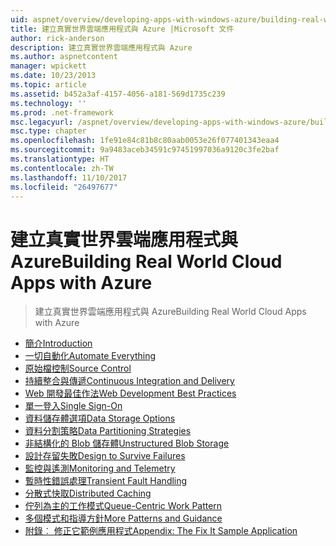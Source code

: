 ```yaml
---
uid: aspnet/overview/developing-apps-with-windows-azure/building-real-world-cloud-apps-with-windows-azure/index
title: 建立真實世界雲端應用程式與 Azure |Microsoft 文件
author: rick-anderson
description: 建立真實世界雲端應用程式與 Azure
ms.author: aspnetcontent
manager: wpickett
ms.date: 10/23/2013
ms.topic: article
ms.assetid: b452a3af-4157-4056-a181-569d1735c239
ms.technology: ''
ms.prod: .net-framework
msc.legacyurl: /aspnet/overview/developing-apps-with-windows-azure/building-real-world-cloud-apps-with-windows-azure
msc.type: chapter
ms.openlocfilehash: 1fe91e84c81b8c80aab0053e26f077401343eaa4
ms.sourcegitcommit: 9a9483aceb34591c97451997036a9120c3fe2baf
ms.translationtype: HT
ms.contentlocale: zh-TW
ms.lasthandoff: 11/10/2017
ms.locfileid: "26497677"
---
```

<a name="building-real-world-cloud-apps-with-azure"></a><span data-ttu-id="d02e2-103">建立真實世界雲端應用程式與 Azure</span><span class="sxs-lookup"><span data-stu-id="d02e2-103">Building Real World Cloud Apps with Azure</span></span>
====================
> <span data-ttu-id="d02e2-104">建立真實世界雲端應用程式與 Azure</span><span class="sxs-lookup"><span data-stu-id="d02e2-104">Building Real World Cloud Apps with Azure</span></span>


- [<span data-ttu-id="d02e2-105">簡介</span><span class="sxs-lookup"><span data-stu-id="d02e2-105">Introduction</span></span>](introduction.md)
- [<span data-ttu-id="d02e2-106">一切自動化</span><span class="sxs-lookup"><span data-stu-id="d02e2-106">Automate Everything</span></span>](automate-everything.md)
- [<span data-ttu-id="d02e2-107">原始檔控制</span><span class="sxs-lookup"><span data-stu-id="d02e2-107">Source Control</span></span>](source-control.md)
- [<span data-ttu-id="d02e2-108">持續整合與傳遞</span><span class="sxs-lookup"><span data-stu-id="d02e2-108">Continuous Integration and Delivery</span></span>](continuous-integration-and-continuous-delivery.md)
- [<span data-ttu-id="d02e2-109">Web 開發最佳作法</span><span class="sxs-lookup"><span data-stu-id="d02e2-109">Web Development Best Practices</span></span>](web-development-best-practices.md)
- [<span data-ttu-id="d02e2-110">單一登入</span><span class="sxs-lookup"><span data-stu-id="d02e2-110">Single Sign-On</span></span>](single-sign-on.md)
- [<span data-ttu-id="d02e2-111">資料儲存體選項</span><span class="sxs-lookup"><span data-stu-id="d02e2-111">Data Storage Options</span></span>](data-storage-options.md)
- [<span data-ttu-id="d02e2-112">資料分割策略</span><span class="sxs-lookup"><span data-stu-id="d02e2-112">Data Partitioning Strategies</span></span>](data-partitioning-strategies.md)
- [<span data-ttu-id="d02e2-113">非結構化的 Blob 儲存體</span><span class="sxs-lookup"><span data-stu-id="d02e2-113">Unstructured Blob Storage</span></span>](unstructured-blob-storage.md)
- [<span data-ttu-id="d02e2-114">設計存留失敗</span><span class="sxs-lookup"><span data-stu-id="d02e2-114">Design to Survive Failures</span></span>](design-to-survive-failures.md)
- [<span data-ttu-id="d02e2-115">監控與遙測</span><span class="sxs-lookup"><span data-stu-id="d02e2-115">Monitoring and Telemetry</span></span>](monitoring-and-telemetry.md)
- [<span data-ttu-id="d02e2-116">暫時性錯誤處理</span><span class="sxs-lookup"><span data-stu-id="d02e2-116">Transient Fault Handling</span></span>](transient-fault-handling.md)
- [<span data-ttu-id="d02e2-117">分散式快取</span><span class="sxs-lookup"><span data-stu-id="d02e2-117">Distributed Caching</span></span>](distributed-caching.md)
- [<span data-ttu-id="d02e2-118">佇列為主的工作模式</span><span class="sxs-lookup"><span data-stu-id="d02e2-118">Queue-Centric Work Pattern</span></span>](queue-centric-work-pattern.md)
- [<span data-ttu-id="d02e2-119">多個模式和指導方針</span><span class="sxs-lookup"><span data-stu-id="d02e2-119">More Patterns and Guidance</span></span>](more-patterns-and-guidance.md)
- [<span data-ttu-id="d02e2-120">附錄︰ 修正它範例應用程式</span><span class="sxs-lookup"><span data-stu-id="d02e2-120">Appendix: The Fix It Sample Application</span></span>](the-fix-it-sample-application.md)
